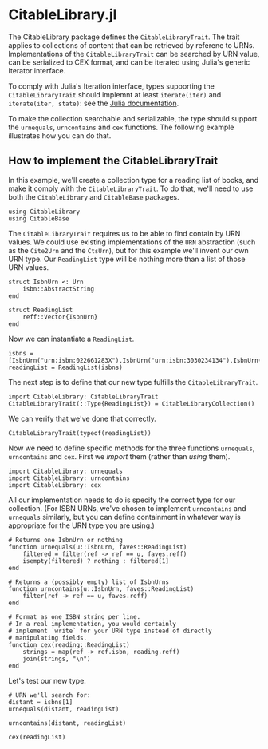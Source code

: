 # CitableLibrary.jl

The CitableLibrary package defines the `CitableLibraryTrait`. The trait applies to collections of content that can be retrieved by referene to URNs. Implementations of the `CitableLibraryTrait` can be searched by URN value, can be serialized to CEX format, and can be iterated using Julia's generic Iterator interface.

To comply with Julia's Iteration interface, types supporting the `CitableLibraryTrait` should implemnt at least `iterate(iter)` and `iterate(iter, state)`:  see the [Julia documentation](https://docs.julialang.org/en/v1/manual/interfaces/).

To make the collection searchable and serializable, the type should support the `urnequals`, `urncontains` and `cex` functions.  The following example illustrates how you can do that.

## How to implement the CitableLibraryTrait

In this example, we'll create a collection type for a reading list of books, and make it comply with the `CitableLibraryTrait`.  To do that, we'll need to use both the `CitableLibrary` and `CitableBase` packages.

```@example citelib
using CitableLibrary
using CitableBase
```

The `CitableLibraryTrait` requires us to be able to find contain by URN values. We could use existing implementations of the `URN` abstraction (such as the `Cite2Urn` and the `CtsUrn`), but for this example we'll invent our own URN type. Our `ReadingList` type will be nothing more than a list of those URN values.

```@example citelib
struct IsbnUrn <: Urn
    isbn::AbstractString
end

struct ReadingList
    reff::Vector{IsbnUrn}
end
```

Now we can instantiate a `ReadingList`.

```@example citelib
isbns = [IsbnUrn("urn:isbn:022661283X"),IsbnUrn("urn:isbn:3030234134"),IsbnUrn("urn:isbn:022656875X")]
readingList = ReadingList(isbns)
```

The next step is to define that our new type fulfills the `CitableLibraryTrait`.


```@example citelib
import CitableLibrary: CitableLibraryTrait
CitableLibraryTrait(::Type{ReadingList}) = CitableLibraryCollection()
```

We can verify that we've done that correctly.

```@example citelib
CitableLibraryTrait(typeof(readingList))
```

Now we need to define specific methods for the three functions `urnequals`, `urncontains` and `cex`.  First we *import* them (rather than *using* them).

```@example citelib
import CitableLibrary: urnequals
import CitableLibrary: urncontains
import CitableLibrary: cex
```


All our implementation needs to do is specify the correct type for our collection.  (For ISBN URNs, we've chosen to implement `urncontains` and `urnequals` similarly, but you can define containment in whatever way is appropriate for the URN type you are using.)

```@example citelib
# Returns one IsbnUrn or nothing
function urnequals(u::IsbnUrn, faves::ReadingList)
    filtered = filter(ref -> ref == u, faves.reff)
    isempty(filtered) ? nothing : filtered[1]
end

# Returns a (possibly empty) list of IsbnUrns
function urncontains(u::IsbnUrn, faves::ReadingList)
    filter(ref -> ref == u, faves.reff)
end

# Format as one ISBN string per line.
# In a real implementation, you would certainly
# implement `write` for your URN type instead of directly 
# manipulating fields.
function cex(reading::ReadingList)
    strings = map(ref -> ref.isbn, reading.reff)
    join(strings, "\n")
end
```

Let's test our new type.

```@example citelib
# URN we'll search for:
distant = isbns[1]
urnequals(distant, readingList)
```


```@example citelib
urncontains(distant, readingList)
```

```@example citelib
cex(readingList)
```